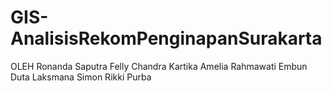 # GIS-AnalisisRekomPenginapanSurakarta
OLEH
Ronanda Saputra
Felly Chandra
Kartika Amelia Rahmawati
Embun Duta Laksmana
Simon Rikki Purba
